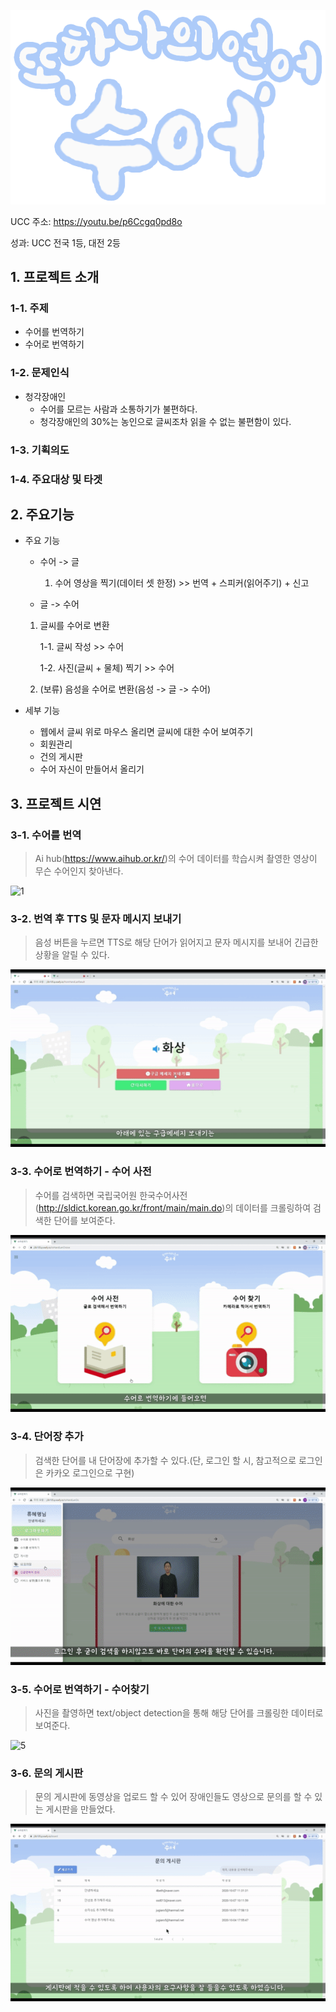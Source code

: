 ![logo](./Asset/Readme_Asset/logo.png)

UCC 주소: https://youtu.be/p6Ccgq0pd8o

성과: UCC 전국 1등, 대전 2등



## 1. 프로젝트 소개

### 1-1. 주제

- 수어를 번역하기
- 수어로 번역하기



### 1-2. 문제인식

- 청각장애인
  - 수어를 모르는 사람과 소통하기가 불편하다.
  - 청각장애인의 30%는 농인으로 글씨조차 읽을 수 없는 불편함이 있다.



### 1-3. 기획의도



### 1-4. 주요대상 및 타겟



## 2. 주요기능

- 주요 기능

  - 수어 -> 글

    1. 수어 영상을 찍기(데이터 셋 한정) >> 번역 + 스피커(읽어주기) + 신고

  - 글 -> 수어

  1. 글씨를 수어로 변환

     1-1. 글씨 작성 >> 수어

     1-2. 사진(글씨 + 물체) 찍기 >> 수어

       

    2. (보류) 음성을 수어로 변환(음성 -> 글 -> 수어)

- 세부 기능

  - 웹에서 글씨 위로 마우스 올리면 글씨에 대한 수어 보여주기
  - 회원관리
  - 건의 게시판
  - 수어 자신이 만들어서 올리기



## 3. 프로젝트 시연

### 3-1. 수어를 번역

> Ai hub(https://www.aihub.or.kr/)의 수어 데이터를 학습시켜 촬영한 영상이 무슨 수어인지 찾아낸다.

![1](./Asset/Readme_Asset/1.gif)

### 3-2. 번역 후 TTS 및 문자 메시지 보내기

> 음성 버튼을 누르면 TTS로 해당 단어가 읽어지고 문자 메시지를 보내어 긴급한 상황을 알릴 수 있다.

![2](./Asset/Readme_Asset/2.gif)

### 3-3. 수어로 번역하기 - 수어 사전

> 수어를 검색하면 국립국어원 한국수어사전(http://sldict.korean.go.kr/front/main/main.do)의 데이터를 크롤링하여 검색한 단어를 보여준다.

![3](./Asset/Readme_Asset/3.gif)

### 3-4. 단어장 추가

> 검색한 단어를 내 단어장에 추가할 수 있다.(단, 로그인 할 시, 참고적으로 로그인은 카카오 로그인으로 구현)

![4](./Asset/Readme_Asset/4.gif)

### 3-5. 수어로 번역하기 - 수어찾기

> 사진을 촬영하면 text/object detection을 통해 해당 단어를 크롤링한 데이터로 보여준다.

![5](./Asset/Readme_Asset/5.gif)

### 3-6. 문의 게시판

> 문의 게시판에 동영상을 업로드 할 수 있어 장애인들도 영상으로 문의를 할 수 있는 게시판을 만들었다.

![6](./Asset/Readme_Asset/6.gif)